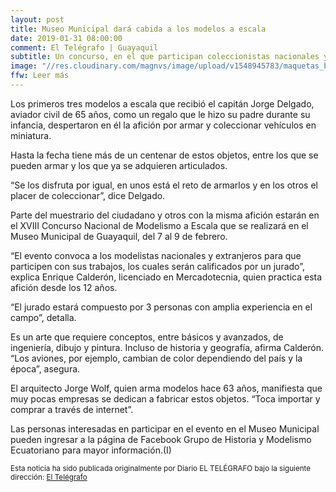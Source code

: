 ```yaml
---
layout: post
title: Museo Municipal dará cabida a los modelos a escala
date: 2019-01-31 08:00:00
comment: El Telégrafo | Guayaquil
subtitle: Un concurso, en el que participan coleccionistas nacionales y extranjeros, es también una exposición en donde se podrán apreciar vehículos en miniatura.
image: "//res.cloudinary.com/magnvs/image/upload/v1548945783/maquetas_b0jqfl.jpg"
ffw: Leer más
--- 
```

Los primeros tres modelos a escala que recibió el capitán Jorge Delgado, aviador civil de 65 años, como un regalo que le hizo su padre durante su infancia, despertaron en él la afición por armar y coleccionar vehículos en miniatura.  

Hasta la fecha tiene más de un centenar de estos objetos, entre los que se pueden armar y los que ya se adquieren articulados.  

“Se los disfruta por igual, en unos está el reto de armarlos y en los otros el placer de coleccionar”, dice Delgado.   

Parte del muestrario del ciudadano y otros con la misma afición estarán en el XVIII Concurso Nacional de Modelismo a Escala que se realizará en el Museo Municipal de Guayaquil, del 7 al 9 de febrero.   

“El evento convoca a los modelistas nacionales y extranjeros para que participen con sus trabajos, los cuales serán calificados por un jurado”, explica Enrique Calderón, licenciado en Mercadotecnia, quien practica esta afición desde los 12 años.   

“El jurado estará compuesto por 3 personas con amplia experiencia en el campo”, detalla.   

Es un arte que requiere conceptos, entre básicos y avanzados, de ingeniería, dibujo y pintura. Incluso de historia y geografía, afirma Calderón. “Los aviones, por ejemplo, cambian de color dependiendo del país y la época”, asegura. 

El arquitecto Jorge Wolf, quien arma modelos hace 63 años, manifiesta que muy pocas empresas se dedican a fabricar estos objetos. “Toca importar y comprar a través de internet”.   

Las personas interesadas en participar en el evento en el Museo Municipal pueden ingresar a la página de Facebook Grupo de Historia y Modelismo Ecuatoriano para mayor información.(I) 

<small>Esta noticia ha sido publicada originalmente por Diario EL TELÉGRAFO bajo la siguiente dirección: [El Telégrafo](//www.eltelegrafo.com.ec/noticias/guayaquil/1/museomunicipal-guayaquil-coleccionistas)</small>
